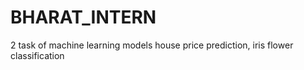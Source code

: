 # BHARAT_INTERN
2 task of machine learning models house price prediction, iris flower classification
